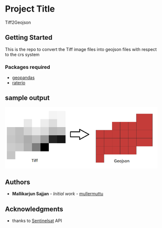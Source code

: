 
# Project Title

Tiff2Geojson

## Getting Started

This is the repo to convert the Tiff image files into geojson files with respect to the crs system


### Packages required

* [geopandas](https://geopandas.org/)
* [raterio](https://rasterio.readthedocs.io/en/latest/)

## sample output

![](example.PNG)

## Authors

* **Mallikarjun Sajjan** - *Initial work* - [mullermuttu](https://github.com/millermuttu)


## Acknowledgments

* thanks to [Sentinelsat](https://sentinelsat.readthedocs.io/en/stable/) API

